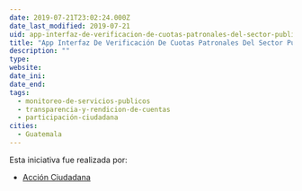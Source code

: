 ```yaml
---
date: 2019-07-21T23:02:24.000Z
date_last_modified: 2019-07-21
uid: app-interfaz-de-verificacion-de-cuotas-patronales-del-sector-publico-y-privado-igss-guatemala
title: "App Interfaz De Verificación De Cuotas Patronales Del Sector Público Y Privado Igss, Guatemala"
description: ""
type: 
website: 
date_ini: 
date_end: 
tags:
  - monitoreo-de-servicios-publicos
  - transparencia-y-rendicion-de-cuentas
  - participación-ciudadana
cities: 
  - Guatemala
---
```


Esta iniciativa fue realizada por:

- [Acción Ciudadana](/i/accion-ciudadana.html)
